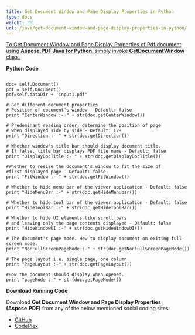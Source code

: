 ```yaml
---
title: Get Document Window and Page Display Properties in Python
type: docs
weight: 30
url: /java/get-document-window-and-page-display-properties-in-python/
---
```


<ins>To Get Document Window and Page Display Properties of Pdf document using **Aspose.PDF Java for Python**, simply invoke **GetDocumentWindow** class.

**Python Code**
```

doc= self.Document()
pdf = self.Document()
pdf=self.dataDir + 'input1.pdf'

# Get different document properties
# Position of document's window - Default: false
print "CenterWindow :- " + str(doc.getCenterWindow())

# Predominant reading order; determine the position of page
# when displayed side by side - Default: L2R
print "Direction :- " + str(doc.getDirection())

# Whether window's title bar should display document title.
# If false, title bar displays PDF file name - Default: false
print "DisplayDocTitle :- " + str(doc.getDisplayDocTitle())

#Whether to resize the document's window to fit the size of
#first displayed page - Default: false
print "FitWindow :- " + str(doc.getFitWindow())

# Whether to hide menu bar of the viewer application - Default: false
print "HideMenuBar :-" + str(doc.getHideMenubar())

# Whether to hide tool bar of the viewer application - Default: false
print "HideToolBar :-" + str(doc.getHideToolBar())

# Whether to hide UI elements like scroll bars
# and leaving only the page contents displayed - Default: false
print "HideWindowUI :-" + str(doc.getHideWindowUI())

# The document's page mode. How to display document on exiting full-screen mode.
print "NonFullScreenPageMode :-" + str(doc.getNonFullScreenPageMode())

# The page layout i.e. single page, one column
print "PageLayout :-" + str(doc.getPageLayout())

#How the document should display when opened.
print "pageMode :-" + str(doc.getPageMode())
```


**Download Running Code**

Download **Get Document Window and Page Display Properties (Aspose.PDF)** from any of the below mentioned social coding sites:

- [GitHub](https://github.com/aspose-pdf/Aspose.PDF-for-Java/blob/master/Plugins/Aspose_Pdf_Java_for_Python/test/WorkingWithDocumentObject/GetDocumentWindow/GetDocumentWindow.py)
- [CodePlex](http://asposepdfjavapython.codeplex.com/SourceControl/latest#test/WorkingWithDocumentObject/GetDocumentWindow/GetDocumentWindow.py)

